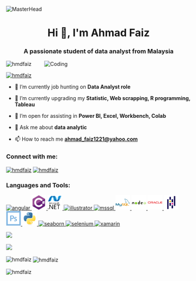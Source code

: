 ![MasterHead](https://tarikatechnologies.com/storage/2020/07/Header-4.jpg)
<h1 align="center">Hi 👋, I'm Ahmad Faiz</h1>
<h3 align="center">A passionate student of data analyst from Malaysia</h3>
<img align ="right" alt="Coding" width="400" src="https://i.pinimg.com/originals/fc/71/63/fc71635c7f1b09ed30413f59bb749582.gif" >

<p align="left"> <img src="https://komarev.com/ghpvc/?username=hmdfaiz&label=Profile%20views&color=0e75b6&style=flat" alt="hmdfaiz" /> </p>

<p align="left"> <a href="https://twitter.com/hmdfaiz" target="blank"><img src="https://img.shields.io/twitter/follow/hmdfaiz?logo=twitter&style=for-the-badge" alt="hmdfaiz" /></a> </p>

- 🔭 I’m currently job hunting on **Data Analyst role**

- 🌱 I’m currently upgrading my **Statistic, Web scrapping, R programming, Tableau**

- 🤝 I’m open for assisting in **Power BI, Excel, Workbench, Colab**

- 💬 Ask me about **data analytic**

- 📫 How to reach me **ahmad_faiz1221@yahoo.com**

<h3 align="left">Connect with me:</h3>
<p align="left">
<a href="https://twitter.com/hmdfaiz" target="blank"><img align="center" src="https://raw.githubusercontent.com/rahuldkjain/github-profile-readme-generator/master/src/images/icons/Social/twitter.svg" alt="hmdfaiz" height="30" width="40" /></a>
<a href="https://linkedin.com/in/hmdfaiz" target="blank"><img align="center" src="https://raw.githubusercontent.com/rahuldkjain/github-profile-readme-generator/master/src/images/icons/Social/linked-in-alt.svg" alt="hmdfaiz" height="30" width="40" /></a>
</p>

<h3 align="left">Languages and Tools:</h3>
<p align="left"> <a href="https://angular.io" target="_blank" rel="noreferrer"> <img src="https://angular.io/assets/images/logos/angular/angular.svg" alt="angular" width="40" height="40"/> </a> <a href="https://www.w3schools.com/cs/" target="_blank" rel="noreferrer"> <img src="https://raw.githubusercontent.com/devicons/devicon/master/icons/csharp/csharp-original.svg" alt="csharp" width="40" height="40"/> </a> <a href="https://dotnet.microsoft.com/" target="_blank" rel="noreferrer"> <img src="https://raw.githubusercontent.com/devicons/devicon/master/icons/dot-net/dot-net-original-wordmark.svg" alt="dotnet" width="40" height="40"/> </a> <a href="https://www.adobe.com/in/products/illustrator.html" target="_blank" rel="noreferrer"> <img src="https://www.vectorlogo.zone/logos/adobe_illustrator/adobe_illustrator-icon.svg" alt="illustrator" width="40" height="40"/> </a> <a href="https://www.microsoft.com/en-us/sql-server" target="_blank" rel="noreferrer"> <img src="https://www.svgrepo.com/show/303229/microsoft-sql-server-logo.svg" alt="mssql" width="40" height="40"/> </a> <a href="https://www.mysql.com/" target="_blank" rel="noreferrer"> <img src="https://raw.githubusercontent.com/devicons/devicon/master/icons/mysql/mysql-original-wordmark.svg" alt="mysql" width="40" height="40"/> </a> <a href="https://nodejs.org" target="_blank" rel="noreferrer"> <img src="https://raw.githubusercontent.com/devicons/devicon/master/icons/nodejs/nodejs-original-wordmark.svg" alt="nodejs" width="40" height="40"/> </a> <a href="https://www.oracle.com/" target="_blank" rel="noreferrer"> <img src="https://raw.githubusercontent.com/devicons/devicon/master/icons/oracle/oracle-original.svg" alt="oracle" width="40" height="40"/> </a> <a href="https://pandas.pydata.org/" target="_blank" rel="noreferrer"> <img src="https://raw.githubusercontent.com/devicons/devicon/2ae2a900d2f041da66e950e4d48052658d850630/icons/pandas/pandas-original.svg" alt="pandas" width="40" height="40"/> </a> <a href="https://www.photoshop.com/en" target="_blank" rel="noreferrer"> <img src="https://raw.githubusercontent.com/devicons/devicon/master/icons/photoshop/photoshop-line.svg" alt="photoshop" width="40" height="40"/> </a> <a href="https://www.python.org" target="_blank" rel="noreferrer"> <img src="https://raw.githubusercontent.com/devicons/devicon/master/icons/python/python-original.svg" alt="python" width="40" height="40"/> </a> <a href="https://seaborn.pydata.org/" target="_blank" rel="noreferrer"> <img src="https://seaborn.pydata.org/_images/logo-mark-lightbg.svg" alt="seaborn" width="40" height="40"/> </a> <a href="https://www.selenium.dev" target="_blank" rel="noreferrer"> <img src="https://raw.githubusercontent.com/detain/svg-logos/780f25886640cef088af994181646db2f6b1a3f8/svg/selenium-logo.svg" alt="selenium" width="40" height="40"/> </a> <a href="https://dotnet.microsoft.com/apps/xamarin" target="_blank" rel="noreferrer"> <img src="https://raw.githubusercontent.com/detain/svg-logos/780f25886640cef088af994181646db2f6b1a3f8/svg/xamarin.svg" alt="xamarin" width="40" height="40"/> </a> </p>
 
<p><img src= "https://github-readme-stats.vercel.app/api?username=hmdfaiz&show_icons=true&theme=transparent" /></p>

<p><img src="https://github-readme-stats.vercel.app/api/top-langs/?username=hmdfaiz&layout=compact&theme=transparent" /></p>

<p><img align="left" src="https://github-readme-stats.vercel.app/api/top-langs?username=hmdfaiz&show_icons=true&locale=en&layout=compact" alt="hmdfaiz" /></p>

<p>&nbsp;<img align="center" src="https://github-readme-stats.vercel.app/api?username=hmdfaiz&show_icons=true&locale=en" alt="hmdfaiz" /></p>

<p><img align="center" src="https://github-readme-streak-stats.herokuapp.com/?user=hmdfaiz&" alt="hmdfaiz" /></p>
